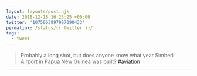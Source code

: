 ```yaml
---
layout: layouts/post.njk
date: 2018-12-18 16:23:25 +00:00
twitter: '1075063997987090433'
permalink: /status/{{ twitter }}/
tags: 
  - tweet
---
```


> Probably a long shot, but does anyone know what year Simberi Airport in Papua New Guinea was built? [#aviation](https://twitter.com/hashtag/aviation)

---
